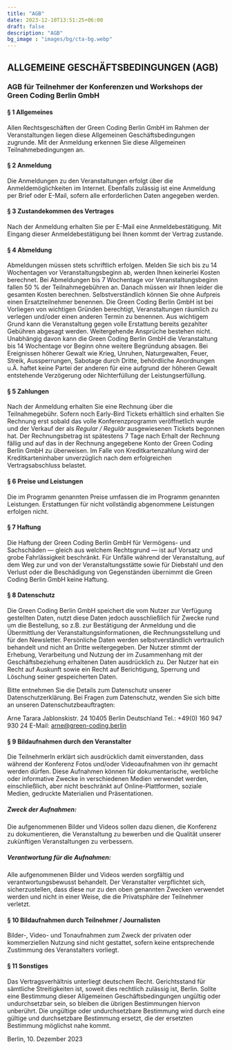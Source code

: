```yaml
---
title: "AGB"
date: 2023-12-10T13:51:25+06:00
draft: false
description: "AGB"
bg_image : "images/bg/cta-bg.webp"
---
```


## ALLGEMEINE GESCHÄFTSBEDINGUNGEN (AGB)
### AGB für Teilnehmer der Konferenzen und Workshops der Green Coding Berlin GmbH

#### § 1 Allgemeines
Allen Rechtsgeschäften der Green Coding Berlin GmbH im Rahmen der Veranstaltungen liegen diese Allgemeinen Geschäftsbedingungen zugrunde. Mit der Anmeldung erkennen Sie diese Allgemeinen Teilnahmebedingungen an.

#### § 2 Anmeldung
Die Anmeldungen zu den Veranstaltungen erfolgt über die Anmeldemöglichkeiten im Internet. Ebenfalls zulässig ist eine Anmeldung per Brief oder E-Mail, sofern alle erforderlichen Daten angegeben werden.

#### § 3 Zustandekommen des Vertrages
Nach der Anmeldung erhalten Sie per E-Mail eine Anmeldebestätigung. Mit Eingang dieser Anmeldebestätigung bei Ihnen kommt der Vertrag zustande.

#### § 4 Abmeldung
Abmeldungen müssen stets schriftlich erfolgen. Melden Sie sich bis zu 14 Wochentagen vor Veranstaltungsbeginn ab, werden Ihnen keinerlei Kosten berechnet. Bei Abmeldungen bis 7 Wochentage vor Veranstaltungsbeginn fallen 50 % der Teilnahmegebühren an. Danach müssen wir Ihnen leider die gesamten Kosten berechnen. Selbstverständlich können Sie ohne Aufpreis einen Ersatzteilnehmer benennen. Die Green Coding Berlin GmbH ist bei Vorliegen von wichtigen Gründen berechtigt, Veranstaltungen räumlich zu verlegen und/oder einen anderen Termin zu benennen. Aus wichtigem Grund kann die Veranstaltung gegen volle Erstattung bereits gezahlter Gebühren abgesagt werden. Weitergehende Ansprüche bestehen nicht. Unabhängig davon kann die Green Coding Berlin GmbH die Veranstaltung bis 14 Wochentage vor Beginn ohne weitere Begründung absagen. Bei Ereignissen höherer Gewalt wie Krieg, Unruhen, Naturgewalten, Feuer, Streik, Aussperrungen, Sabotage durch Dritte, behördliche Anordnungen u.Ä. haftet keine Partei der anderen für eine aufgrund der höheren Gewalt entstehende Verzögerung oder Nichterfüllung der Leistungserfüllung.

#### § 5 Zahlungen
Nach der Anmeldung erhalten Sie eine Rechnung über die Teilnahmegebühr. Sofern noch Early-Bird Tickets erhältlich sind erhalten Sie Rechnung erst sobald das volle Konferenzprogramm veröffnetlich wurde und der Verkauf der als *Regular / Regulär* ausgewiesenen Tickets begonnen hat. Der Rechnungsbetrag ist spätestens 7 Tage nach Erhalt der Rechnung fällig und auf das in der Rechnung angegebene Konto der Green Coding Berlin GmbH zu überweisen. Im Falle von Kreditkartenzahlung wird der Kreditkarteninhaber unverzüglich nach dem erfolgreichen Vertragsabschluss belastet.

#### § 6 Preise und Leistungen
Die im Programm genannten Preise umfassen die im Programm genannten Leistungen. Erstattungen für nicht vollständig abgenommene Leistungen erfolgen nicht.

#### § 7 Haftung
Die Haftung der Green Coding Berlin GmbH für Vermögens- und Sachschäden — gleich aus welchem Rechtsgrund — ist auf Vorsatz und grobe Fahrlässigkeit beschränkt. Für Unfälle während der Veranstaltung, auf dem Weg zur und von der Veranstaltungsstätte sowie für Diebstahl und den Verlust oder die Beschädigung von Gegenständen übernimmt die Green Coding Berlin GmbH keine Haftung.

#### § 8 Datenschutz
Die Green Coding Berlin GmbH speichert die vom Nutzer zur Verfügung gestellten Daten, nutzt diese Daten jedoch ausschließlich für Zwecke rund um die Bestellung, so z.B. zur Bestätigung der Anmeldung und die Übermittlung der Veranstaltungsinformationen, die Rechnungsstellung und für den Newsletter. Persönliche Daten werden selbstverständlich vertraulich behandelt und nicht an Dritte weitergegeben. Der Nutzer stimmt der Erhebung, Verarbeitung und Nutzung der im Zusammenhang mit der Geschäftsbeziehung erhaltenen Daten ausdrücklich zu. Der Nutzer hat ein Recht auf Auskunft sowie ein Recht auf Berichtigung, Sperrung und Löschung seiner gespeicherten Daten.

Bitte entnehmen Sie die Details zum Datenschutz unserer Datenschutzerklärung. Bei Fragen zum Datenschutz, wenden Sie sich bitte an unseren Datenschutzbeauftragten:

Arne Tarara
Jablonskistr. 24
10405 Berlin
Deutschland
Tel.: +49(0) 160 947 930 24
E-Mail: arne@green-coding.berlin

#### § 9 Bildaufnahmen durch den Veranstalter
Die TeilnehmerIn erklärt sich ausdrücklich damit einverstanden, dass während der Konferenz Fotos und/oder Videoaufnahmen von ihr gemacht werden dürfen. Diese Aufnahmen können für dokumentarische, werbliche oder informative Zwecke in verschiedenen Medien verwendet werden, einschließlich, aber nicht beschränkt auf Online-Plattformen, soziale Medien, gedruckte Materialien und Präsentationen.

##### Zweck der Aufnahmen:
Die aufgenommenen Bilder und Videos sollen dazu dienen, die Konferenz zu dokumentieren, die Veranstaltung zu bewerben und die Qualität unserer zukünftigen Veranstaltungen zu verbessern.

##### Verantwortung für die Aufnahmen:

Alle aufgenommenen Bilder und Videos werden sorgfältig und verantwortungsbewusst behandelt. Der Veranstalter verpflichtet sich, sicherzustellen, dass diese nur zu den oben genannten Zwecken verwendet werden und nicht in einer Weise, die die Privatsphäre der Teilnehmer verletzt.

#### § 10 Bildaufnahmen durch Teilnehmer / Journalisten
Bilder-, Video- und Tonaufnahmen zum Zweck der privaten oder kommerziellen Nutzung sind nicht gestattet, sofern keine entsprechende Zustimmung des Veranstalters vorliegt.

#### § 11 Sonstiges
Das Vertragsverhältnis unterliegt deutschem Recht. Gerichtsstand für sämtliche Streitigkeiten ist, soweit dies rechtlich zulässig ist, Berlin. Sollte eine Bestimmung dieser Allgemeinen Geschäftsbedingungen ungültig oder undurchsetzbar sein, so bleiben die übrigen Bestimmungen hiervon unberührt. Die ungültige oder undurchsetzbare Bestimmung wird durch eine gültige und durchsetzbare Bestimmung ersetzt, die der ersetzten Bestimmung möglichst nahe kommt.

Berlin, 10. Dezember 2023

